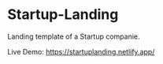 # Startup-Landing
Landing template of a Startup companie.

Live Demo: https://startuplanding.netlify.app/

